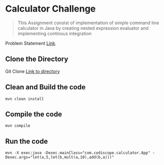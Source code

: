 
# Calculator Challenge

>This Assignment consist of implementation of simple command line calculator in Java by creating nested expression evaluator and implementing continous integration 

Problem Statement [Link](https://github.com/Haricharanpanjwani/calculator-challenge/blob/master/assignment.docx).

## Clone the Directory

Git Clone [Link to directory](https://github.com/Haricharanpanjwani/calculator-challenge.git)


## Clean and Build the code
```
mvn clean install
```
## Compile the code
```
mvn compile

```

## Run the code
```
mvn -X exec:java -Dexec.mainClass="com.codiscope.calculator.App" -Dexec.args="let(a,5,let(b,mult(a,10),add(b,a)))"

```
